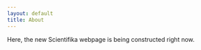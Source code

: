 ```yaml
---
layout: default
title: About
---
```


Here, the new Scientifika webpage is being constructed right now.
